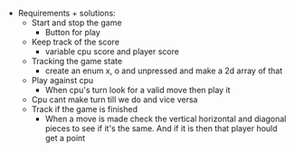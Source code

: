 - Requirements + solutions:
    - Start and stop the game
        - Button for play 
    - Keep track of the score
        - variable cpu score and player score
    - Tracking the game state
        - create an enum x, o and unpressed and make a 2d array of that
    - Play against cpu
        - When cpu's turn look for a valid move then play it
    - Cpu cant make turn till we do and vice versa
    - Track if the game is finished
        - When a move is made check the vertical horizontal and diagonal pieces to see if it's the same. And if it is then that player hould get a point

